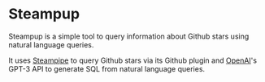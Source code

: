 # Steampup
Steampup is a simple tool to query information about Github stars using natural language queries.

It uses [Steampipe](https://steampipe.io) to query Github stars via its Github plugin and 
[OpenAI](https://openai.com)'s GPT-3 API to generate SQL from natural language queries.